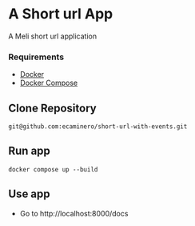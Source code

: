 # A Short url App
A Meli short url application

### Requirements 
* [Docker](https://docs.docker.com/get-docker/)
* [Docker Compose](https://docs.docker.com/compose/compose-file/)

## Clone Repository
```shell script
git@github.com:ecaminero/short-url-with-events.git
```

## Run app
```shell script
docker compose up --build
```

## Use app
  * Go to http://localhost:8000/docs